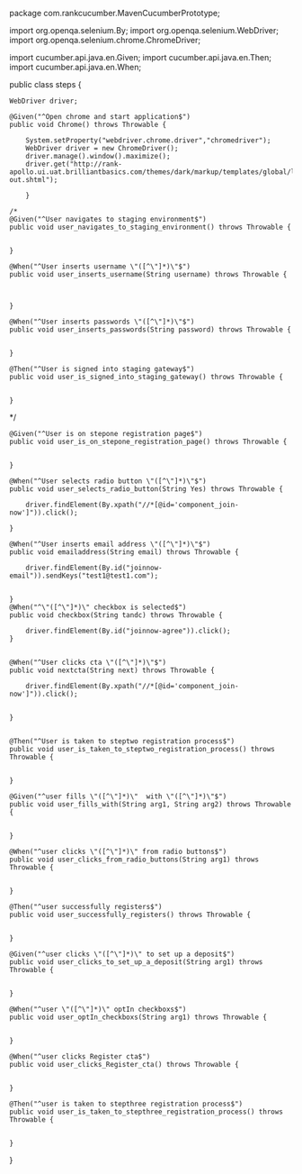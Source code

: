 package com.rankcucumber.MavenCucumberPrototype;

import org.openqa.selenium.By;
import org.openqa.selenium.WebDriver;
import org.openqa.selenium.chrome.ChromeDriver;

import cucumber.api.java.en.Given;
import cucumber.api.java.en.Then;
import cucumber.api.java.en.When;

public class steps {
	
	WebDriver driver;
	
	@Given("^Open chrome and start application$")
	public void Chrome() throws Throwable {
		
		System.setProperty("webdriver.chrome.driver","chromedriver");
		WebDriver driver = new ChromeDriver();
		driver.manage().window().maximize();
		driver.get("http://rank-apollo.ui.uat.brilliantbasics.com/themes/dark/markup/templates/global/logged-out.shtml");
		
		}
	
	/*
	@Given("^User navigates to staging environment$")
	public void user_navigates_to_staging_environment() throws Throwable {
	   
	    
	}

	@When("^User inserts username \"([^\"]*)\"$")
	public void user_inserts_username(String username) throws Throwable {
		
		
	    
	}

	@When("^User inserts passwords \"([^\"]*)\"$")
	public void user_inserts_passwords(String password) throws Throwable {
		
		
	}

	@Then("^User is signed into staging gateway$")
	public void user_is_signed_into_staging_gateway() throws Throwable {
	   
	    
	}
*/
	
	
	@Given("^User is on stepone registration page$")
	public void user_is_on_stepone_registration_page() throws Throwable {
	   
	    
	}

	@When("^User selects radio button \"([^\"]*)\"$")
	public void user_selects_radio_button(String Yes) throws Throwable {
	   
		driver.findElement(By.xpath("//*[@id='component_join-now']")).click();
	    
	}

	@When("^User inserts email address \"([^\"]*)\"$")
	public void emailaddress(String email) throws Throwable {
	   
		driver.findElement(By.id("joinnow-email")).sendKeys("test1@test1.com");
	
	    
	}
	@When("^\"([^\"]*)\" checkbox is selected$")
	public void checkbox(String tandc) throws Throwable {
		
		driver.findElement(By.id("joinnow-agree")).click();
	}
	
	
	@When("^User clicks cta \"([^\"]*)\"$")
	public void nextcta(String next) throws Throwable {
	   
		driver.findElement(By.xpath("//*[@id='component_join-now']")).click();
		
		
	}


	@Then("^User is taken to steptwo registration process$")
	public void user_is_taken_to_steptwo_registration_process() throws Throwable {
	   
	    
	}

	@Given("^user fills \"([^\"]*)\"  with \"([^\"]*)\"$")
	public void user_fills_with(String arg1, String arg2) throws Throwable {
	   
	    
	}

	@When("^user clicks \"([^\"]*)\" from radio buttons$")
	public void user_clicks_from_radio_buttons(String arg1) throws Throwable {
	   
	    
	}

	@Then("^user successfully registers$")
	public void user_successfully_registers() throws Throwable {
	   
	    
	}

	@Given("^user clicks \"([^\"]*)\" to set up a deposit$")
	public void user_clicks_to_set_up_a_deposit(String arg1) throws Throwable {
	   
	    
	}

	@When("^user \"([^\"]*)\" optIn checkboxs$")
	public void user_optIn_checkboxs(String arg1) throws Throwable {
	   
	    
	}

	@When("^user clicks Register cta$")
	public void user_clicks_Register_cta() throws Throwable {
	   
	    
	}

	@Then("^user is taken to stepthree registration process$")
	public void user_is_taken_to_stepthree_registration_process() throws Throwable {
	   
	    
	}
}
